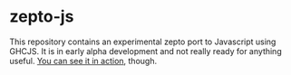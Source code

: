 # zepto-js

This repository contains an experimental zepto port to Javascript using GHCJS.
It is in early alpha development and not really ready for anything useful.
[You can see it in action](//zepto.veitheller.de/try), though.
